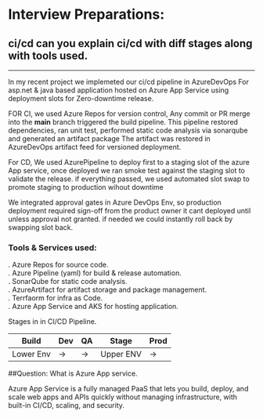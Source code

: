 # Interview Preparations:
## ci/cd can you explain ci/cd with diff stages along with tools used.
----------------------------------------------------------------------
In my recent project we implemeted our ci/cd pipeline in AzureDevOps For asp.net & java based application hosted on Azure App Service using deployment slots for Zero-downtime release.

FOR CI, we used Azure Repos for version control, Any commit or PR merge into the **main** branch triggered the build pipeline. This pipeline restored dependencies, ran unit test, performed static code analysis via sonarqube and generated an artifact package The artifact was restored in AzureDevOps artifact feed for versioned deployment.

For CD, We used AzurePipeline to deploy first to a staging slot of the azure App service, once deployed we ran smoke test against the staging slot to validate the release. if everything passed, we used automated slot swap to promote staging to production wihout downtime 

We integrated approval gates in Azure DevOps Env, so production deployment required sign-off from the product owner it cant deployed until unless approval not granted.
if needed we could instantly roll back by swapping slot back.

###  Tools & Services used:  
. Azure Repos for source code.  
. Azure Pipeline (yaml) for build & release automation.  
. SonarQube for static code analysis.  
. AzureArtifact for artifact storage and package management.  
. Terrfaorm for infra as Code.  
. Azure App Service and AKS for hosting application.  

Stages in in CI/CD Pipeline.

| Build | Dev | QA | Stage | Prod |
|-------|-----|----|-------|------|
| Lower Env | → | → | Upper ENV | → |

##Question: What is Azure App service.  

Azure App Service is a fully managed PaaS that lets you build, deploy, and scale web apps and APIs quickly without managing infrastructure, with built-in CI/CD, scaling, and security.